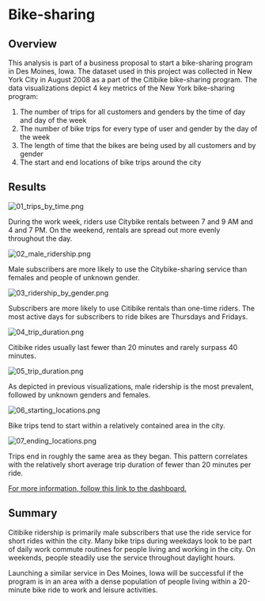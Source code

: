 # Bike-sharing
## Overview
This analysis is part of a business proposal to start a bike-sharing program in Des Moines, Iowa. The dataset used in this project was collected in New York City in August 2008 as a part of the Citibike bike-sharing program. The data visualizations depict 4 key metrics of the New York bike-sharing program:
1. The number of trips for all customers and genders by the time of day and day of the week
2. The number of bike trips for every type of user and gender by the day of the week
2. The length of time that the bikes are being used by all customers and by gender
4. The start and end locations of bike trips around the city

## Results

![01_trips_by_time.png](https://github.com/skyeryser/bikesharing/blob/main/Photos/01_trips_by_time.png)

During the work week, riders use Citybike rentals between 7 and 9 AM and 4 and 7 PM. On the weekend, rentals are spread out more evenly throughout the day.

![02_male_ridership.png](https://github.com/skyeryser/bikesharing/blob/main/Photos/02_male_ridership.png)

Male subscribers are more likely to use the Citybike-sharing service than females and people of unknown gender. 

![03_ridership_by_gender.png](https://github.com/skyeryser/bikesharing/blob/main/Photos/03_ridership_by_gender.png)

Subscribers are more likely to use Citibike rentals than one-time riders. The most active days for subscribers to ride bikes are Thursdays and Fridays.

![04_trip_duration.png](https://github.com/skyeryser/bikesharing/blob/main/Photos/04_trip_duration.png)

Citibike rides usually last fewer than 20 minutes and rarely surpass 40 minutes. 

![05_trip_duration.png](https://github.com/skyeryser/bikesharing/blob/main/Photos/05_trip_duration.png)

As depicted in previous visualizations, male ridership is the most prevalent, followed by unknown genders and females.

![06_starting_locations.png](https://github.com/skyeryser/bikesharing/blob/main/Photos/06_starting_locations.png)

Bike trips tend to start within a relatively contained area in the city. 

![07_ending_locations.png](https://github.com/skyeryser/bikesharing/blob/main/Photos/07_ending_locations.png)

Trips end in roughly the same area as they began. This pattern correlates with the relatively short average trip duration of fewer than 20 minutes per ride.

[For more information, follow this link to the dashboard.](https://public.tableau.com/app/profile/eloise.ryser/viz/AugustCitibikeAnalysis/AugustCitibikeAnalysis?publish=yes "link to dashboard")

## Summary

Citibike ridership is primarily male subscribers that use the ride service for short rides within the city. Many bike trips during weekdays look to be part of daily work commute routines for people living and working in the city. On weekends, people steadily use the service throughout daylight hours. 

Launching a similar service in Des Moines, Iowa will be successful if the program is in an area with a dense population of people living within a 20-minute bike ride to work and leisure activities.
